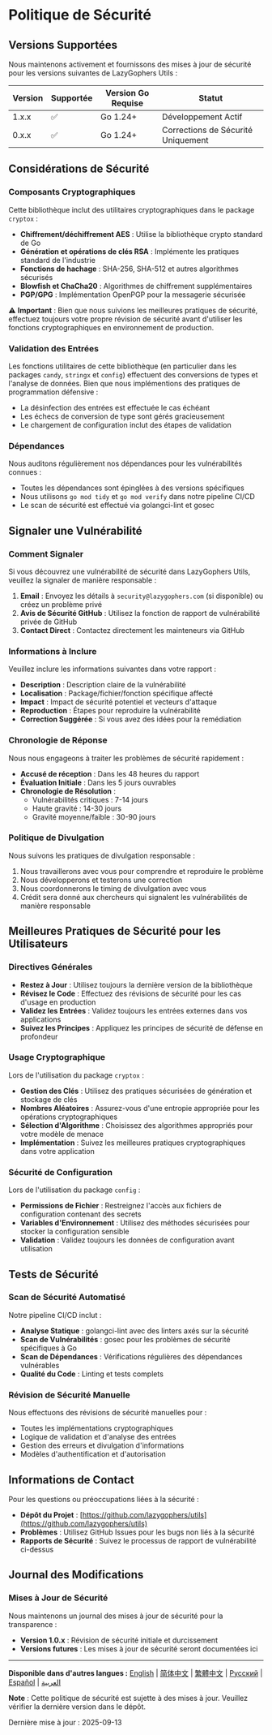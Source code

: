 # Politique de Sécurité

## Versions Supportées

Nous maintenons activement et fournissons des mises à jour de sécurité pour les versions suivantes de LazyGophers Utils :

| Version | Supportée          | Version Go Requise  | Statut           |
| ------- | ------------------ | ------------------- | ---------------- |
| 1.x.x   | :white_check_mark: | Go 1.24+           | Développement Actif |
| 0.x.x   | :white_check_mark: | Go 1.24+           | Corrections de Sécurité Uniquement |

## Considérations de Sécurité

### Composants Cryptographiques

Cette bibliothèque inclut des utilitaires cryptographiques dans le package `cryptox` :

- **Chiffrement/déchiffrement AES** : Utilise la bibliothèque crypto standard de Go
- **Génération et opérations de clés RSA** : Implémente les pratiques standard de l'industrie
- **Fonctions de hachage** : SHA-256, SHA-512 et autres algorithmes sécurisés
- **Blowfish et ChaCha20** : Algorithmes de chiffrement supplémentaires
- **PGP/GPG** : Implémentation OpenPGP pour la messagerie sécurisée

⚠️ **Important** : Bien que nous suivions les meilleures pratiques de sécurité, effectuez toujours votre propre révision de sécurité avant d'utiliser les fonctions cryptographiques en environnement de production.

### Validation des Entrées

Les fonctions utilitaires de cette bibliothèque (en particulier dans les packages `candy`, `stringx` et `config`) effectuent des conversions de types et l'analyse de données. Bien que nous implémentions des pratiques de programmation défensive :

- La désinfection des entrées est effectuée le cas échéant
- Les échecs de conversion de type sont gérés gracieusement
- Le chargement de configuration inclut des étapes de validation

### Dépendances

Nous auditons régulièrement nos dépendances pour les vulnérabilités connues :

- Toutes les dépendances sont épinglées à des versions spécifiques
- Nous utilisons `go mod tidy` et `go mod verify` dans notre pipeline CI/CD
- Le scan de sécurité est effectué via golangci-lint et gosec

## Signaler une Vulnérabilité

### Comment Signaler

Si vous découvrez une vulnérabilité de sécurité dans LazyGophers Utils, veuillez la signaler de manière responsable :

1. **Email** : Envoyez les détails à `security@lazygophers.com` (si disponible) ou créez un problème privé
2. **Avis de Sécurité GitHub** : Utilisez la fonction de rapport de vulnérabilité privée de GitHub
3. **Contact Direct** : Contactez directement les mainteneurs via GitHub

### Informations à Inclure

Veuillez inclure les informations suivantes dans votre rapport :

- **Description** : Description claire de la vulnérabilité
- **Localisation** : Package/fichier/fonction spécifique affecté
- **Impact** : Impact de sécurité potentiel et vecteurs d'attaque
- **Reproduction** : Étapes pour reproduire la vulnérabilité
- **Correction Suggérée** : Si vous avez des idées pour la remédiation

### Chronologie de Réponse

Nous nous engageons à traiter les problèmes de sécurité rapidement :

- **Accusé de réception** : Dans les 48 heures du rapport
- **Évaluation Initiale** : Dans les 5 jours ouvrables
- **Chronologie de Résolution** :
  - Vulnérabilités critiques : 7-14 jours
  - Haute gravité : 14-30 jours
  - Gravité moyenne/faible : 30-90 jours

### Politique de Divulgation

Nous suivons les pratiques de divulgation responsable :

1. Nous travaillerons avec vous pour comprendre et reproduire le problème
2. Nous développerons et testerons une correction
3. Nous coordonnerons le timing de divulgation avec vous
4. Crédit sera donné aux chercheurs qui signalent les vulnérabilités de manière responsable

## Meilleures Pratiques de Sécurité pour les Utilisateurs

### Directives Générales

- **Restez à Jour** : Utilisez toujours la dernière version de la bibliothèque
- **Révisez le Code** : Effectuez des révisions de sécurité pour les cas d'usage en production
- **Validez les Entrées** : Validez toujours les entrées externes dans vos applications
- **Suivez les Principes** : Appliquez les principes de sécurité de défense en profondeur

### Usage Cryptographique

Lors de l'utilisation du package `cryptox` :

- **Gestion des Clés** : Utilisez des pratiques sécurisées de génération et stockage de clés
- **Nombres Aléatoires** : Assurez-vous d'une entropie appropriée pour les opérations cryptographiques
- **Sélection d'Algorithme** : Choisissez des algorithmes appropriés pour votre modèle de menace
- **Implémentation** : Suivez les meilleures pratiques cryptographiques dans votre application

### Sécurité de Configuration

Lors de l'utilisation du package `config` :

- **Permissions de Fichier** : Restreignez l'accès aux fichiers de configuration contenant des secrets
- **Variables d'Environnement** : Utilisez des méthodes sécurisées pour stocker la configuration sensible
- **Validation** : Validez toujours les données de configuration avant utilisation

## Tests de Sécurité

### Scan de Sécurité Automatisé

Notre pipeline CI/CD inclut :

- **Analyse Statique** : golangci-lint avec des linters axés sur la sécurité
- **Scan de Vulnérabilités** : gosec pour les problèmes de sécurité spécifiques à Go
- **Scan de Dépendances** : Vérifications régulières des dépendances vulnérables
- **Qualité du Code** : Linting et tests complets

### Révision de Sécurité Manuelle

Nous effectuons des révisions de sécurité manuelles pour :

- Toutes les implémentations cryptographiques
- Logique de validation et d'analyse des entrées
- Gestion des erreurs et divulgation d'informations
- Modèles d'authentification et d'autorisation

## Informations de Contact

Pour les questions ou préoccupations liées à la sécurité :

- **Dépôt du Projet** : [https://github.com/lazygophers/utils](https://github.com/lazygophers/utils)
- **Problèmes** : Utilisez GitHub Issues pour les bugs non liés à la sécurité
- **Rapports de Sécurité** : Suivez le processus de rapport de vulnérabilité ci-dessus

## Journal des Modifications

### Mises à Jour de Sécurité

Nous maintenons un journal des mises à jour de sécurité pour la transparence :

- **Version 1.0.x** : Révision de sécurité initiale et durcissement
- **Versions futures** : Les mises à jour de sécurité seront documentées ici

---

**Disponible dans d'autres langues :** [English](SECURITY.md) | [简体中文](SECURITY_zh.md) | [繁體中文](SECURITY_zh-Hant.md) | [Русский](SECURITY_ru.md) | [Español](SECURITY_es.md) | [العربية](SECURITY_ar.md)

**Note** : Cette politique de sécurité est sujette à des mises à jour. Veuillez vérifier la dernière version dans le dépôt.

Dernière mise à jour : 2025-09-13